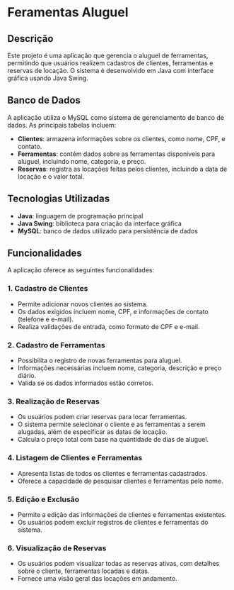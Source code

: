 # Feramentas Aluguel

## Descrição

Este projeto é uma aplicação que gerencia o aluguel de ferramentas, permitindo que usuários realizem cadastros de clientes, ferramentas e reservas de locação. O sistema é desenvolvido em Java com interface gráfica usando Java Swing.

## Banco de Dados

A aplicação utiliza o MySQL como sistema de gerenciamento de banco de dados. As principais tabelas incluem:

- **Clientes**: armazena informações sobre os clientes, como nome, CPF, e contato.
- **Ferramentas**: contém dados sobre as ferramentas disponíveis para aluguel, incluindo nome, categoria, e preço.
- **Reservas**: registra as locações feitas pelos clientes, incluindo a data de locação e o valor total.

## Tecnologias Utilizadas

- **Java**: linguagem de programação principal
- **Java Swing**: biblioteca para criação da interface gráfica
- **MySQL**: banco de dados utilizado para persistência de dados
## Funcionalidades

A aplicação oferece as seguintes funcionalidades:

### 1. Cadastro de Clientes
- Permite adicionar novos clientes ao sistema.
- Os dados exigidos incluem nome, CPF, e informações de contato (telefone e e-mail).
- Realiza validações de entrada, como formato de CPF e e-mail.

### 2. Cadastro de Ferramentas
- Possibilita o registro de novas ferramentas para aluguel.
- Informações necessárias incluem nome, categoria, descrição e preço diário.
- Valida se os dados informados estão corretos.

### 3. Realização de Reservas
- Os usuários podem criar reservas para locar ferramentas.
- O sistema permite selecionar o cliente e as ferramentas a serem alugadas, além de especificar as datas de locação.
- Calcula o preço total com base na quantidade de dias de aluguel.

### 4. Listagem de Clientes e Ferramentas
- Apresenta listas de todos os clientes e ferramentas cadastrados.
- Oferece a capacidade de pesquisar clientes e ferramentas pelo nome.

### 5. Edição e Exclusão
- Permite a edição das informações de clientes e ferramentas existentes.
- Os usuários podem excluir registros de clientes e ferramentas do sistema.

### 6. Visualização de Reservas
- Os usuários podem visualizar todas as reservas ativas, com detalhes sobre o cliente, ferramentas locadas e datas.
- Fornece uma visão geral das locações em andamento.

